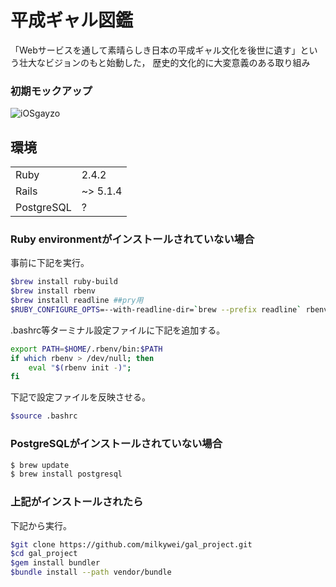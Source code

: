 # 平成ギャル図鑑
「Webサービスを通して素晴らしき日本の平成ギャル文化を後世に遺す」という壮大なビジョンのもと始動した， 歴史的文化的に大変意義のある取り組み

### 初期モックアップ
![iOSgayzo](https://user-images.githubusercontent.com/30789283/56588966-51913180-661f-11e9-97c4-a1d2af020a5d.jpg)

## 環境
| | |
| --- | --- |
| Ruby | 2.4.2 |
| Rails | ~> 5.1.4 |
| PostgreSQL | ? |

### Ruby environmentがインストールされていない場合
事前に下記を実行。
```sh
$brew install ruby-build
$brew install rbenv
$brew install readline ##pry用
$RUBY_CONFIGURE_OPTS=--with-readline-dir=`brew --prefix readline` rbenv install -v 2.4.2
```
.bashrc等ターミナル設定ファイルに下記を追加する。
```sh
export PATH=$HOME/.rbenv/bin:$PATH
if which rbenv > /dev/null; then
    eval "$(rbenv init -)";
fi
```
下記で設定ファイルを反映させる。
```sh
$source .bashrc
```
### PostgreSQLがインストールされていない場合
```sh
$ brew update 
$ brew install postgresql

```
### 上記がインストールされたら
下記から実行。
```sh
$git clone https://github.com/milkywei/gal_project.git
$cd gal_project
$gem install bundler
$bundle install --path vendor/bundle
